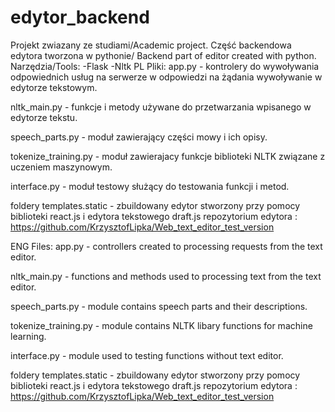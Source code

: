 # edytor_backend
Projekt zwiazany ze studiami/Academic project.
Część backendowa edytora tworzona w pythonie/ Backend part of editor created with python.
Narzędzia/Tools:
-Flask
-Nltk
PL
Pliki:
app.py - kontrolery do wywoływania odpowiednich usług na serwerze w odpowiedzi na żądania wywoływanie w edytorze tekstowym.

nltk_main.py - funkcje i metody używane do przetwarzania wpisanego w edytorze tekstu.

speech_parts.py - moduł zawierający części mowy i ich opisy.

tokenize_training.py - moduł zawierajacy funkcje biblioteki NLTK związane z uczeniem maszynowym.

interface.py - moduł testowy służący do testowania funkcji i metod.

foldery templates.static - zbuildowany edytor stworzony przy pomocy biblioteki react.js i edytora tekstowego draft.js
repozytorium edytora : https://github.com/KrzysztofLipka/Web_text_editor_test_version


ENG
Files:
app.py - controllers created to processing requests from the text editor.

nltk_main.py - functions and methods used to processing text from the text editor.

speech_parts.py - module contains speech parts and their descriptions.

tokenize_training.py - module contains NLTK libary functions for machine learning.

interface.py - module used to testing functions without text editor.


foldery templates.static - zbuildowany edytor stworzony przy pomocy biblioteki react.js i edytora tekstowego draft.js
repozytorium edytora : https://github.com/KrzysztofLipka/Web_text_editor_test_version


